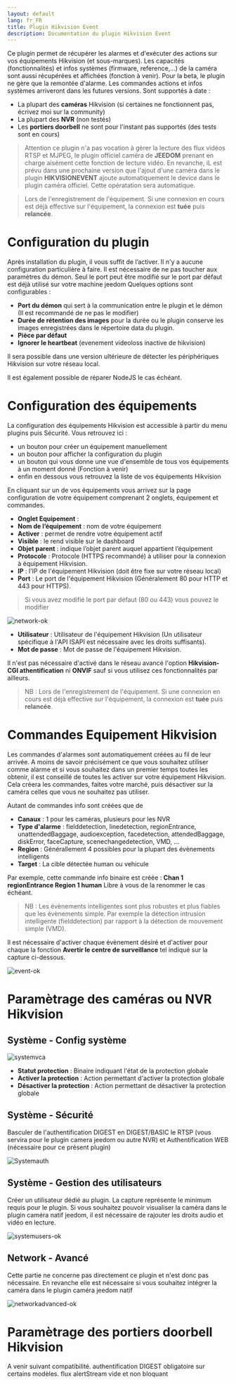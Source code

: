 ```yaml
---
layout: default
lang: fr_FR
title: Plugin Hikvision Event
description: Documentation du plugin Hikvision Event
---
```


Ce plugin permet de récupérer les alarmes et d'exécuter des actions sur vos équipements Hikvision (et sous-marques).
Les capacités (fonctionnalités) et infos systèmes (firmware, reference,...) de la caméra sont aussi récupérées et affichées (fonction à venir).
Pour la beta, le plugin ne gère que la remontée d'alarme. Les commandes actions et infos systèmes arriveront dans les futures versions.
Sont supportés à date :
- La plupart des **caméras** Hikvision (si certaines ne fonctionnent pas, écrivez moi sur la community)
- La plupart des **NVR** (non testés)
- Les **portiers doorbell** ne sont pour l'instant pas supportés (des tests sont en cours)
> Attention ce plugin n'a pas vocation à gèrer la lecture des flux vidéos RTSP et MJPEG, le plugin officiel caméra de **JEEDOM** prenant en charge aisément cette fonction  de lecture vidéo. En revanche, iL est prévu dans une prochaine version que l'ajout d'une caméra dans le plugin **HIKVISIONEVENT** ajoute automatiquement le device dans le plugin caméra officiel. Cette opératation sera automatique.

> Lors de l'enregistrement de l'équipement. Si une connexion en cours est déjà effective sur l'équipement, la connexion est **tuée** puis **relancée**.

Configuration du plugin 
=======================

Après installation du plugin, il vous suffit de l’activer. Il n'y a aucune configuration particulière à faire.
Il est nécessaire de ne pas toucher aux paramètres du démon. Seul le port peut être modifié sur le port par défaut est déjà utilisé sur votre machine jeedom
Quelques options sont configurables :
- **Port du démon** qui sert à la communication entre le plugin et le démon (Il est recommandé de ne pas le modifier)
- **Durée de rétention des images** pour la durée ou le plugin conserve les images enregistrées dans le répertoire data du plugin.
- **Pièce par défaut**
- **Ignorer le heartbeat** (evenement videoloss inactive de hikvision)

Il sera possible dans une version ultérieure de détecter les périphériques Hikvision sur votre réseau local.

Il est également possible de réparer NodeJS le cas échéant.

Configuration des équipements 
=============================

La configuration des équipements Hikvision est accessible à partir du menu
plugins puis Sécurité. Vous retrouvez ici :

-   un bouton pour créer un équipement manuellement
-   un bouton pour afficher la configuration du plugin
-   un bouton qui vous donne une vue d'ensemble de tous vos équipements à un moment donné (Fonction à venir)
-   enfin en dessous vous retrouvez la liste de vos équipements Hikvision

En cliquant sur un de vos équipements vous arrivez sur la page
configuration de votre équipement comprenant 2 onglets, équipement et
commandes.

-   **Onglet Equipement** :
-   **Nom de l’équipement** : nom de votre équipement
-   **Activer** : permet de rendre votre équipement actif
-   **Visible** : le rend visible sur le dashboard
-   **Objet parent** : indique l’objet parent auquel appartient l’équipement
-   **Protocole** : Protocole (HTTPS recommandé) à utiliser pour la connexion à équipement Hikvision.
-   **IP** : l'IP de l'équipement Hikvision (doit être fixe sur votre réseau local)
-   **Port** : Le port de l'équipement Hikvision (Généralement 80 pour HTTP et 443 pour HTTPS).

> Si vous avez modifié le port par défaut (80 ou 443) vous pouvez le modifier

![network-ok](https://user-images.githubusercontent.com/60837526/153629872-6fe42bc2-6bce-4afb-ac7f-840899a85f14.JPG)

-   **Utilisateur** : Utilisateur de l'équipement Hikvision (Un utilisateur spécifique à l'API ISAPI est nécessaire avec les droits suffisants).
-	**Mot de passe** : Mot de passe de l'équipement Hikvision.

Il n'est pas nécessaire d'activé dans le réseau avancé l'option **Hikvision-CGI athentification** ni **ONVIF** sauf si vous utilisez ces fonctionnalités par ailleurs.
> NB : Lors de l'enregistrement de l'équipement. Si une connexion en cours est déjà effective sur l'équipement, la connexion est **tuée** puis **relancée**.

**Commandes Equipement Hikvision**
================================
Les commandes d'alarmes sont automatiquement créées au fil de leur arrivée.
A moins de savoir précisément ce que vous souhaitez utiliser comme alarme et si vous souhaitez dans un premier temps toutes les obtenir, il est conseillé de toutes les activer sur votre équipement Hikvision. Cela créera les commandes, faites votre marché, puis désactiver sur la caméra celles que vous ne souhaitez pas utiliser.

Autant de commandes info sont créées que de 
- **Canaux** : 1 pour les caméras, plusieurs pour les NVR
- **Type d'alarme** : fielddetection, linedetection, regionEntrance, unattendedBaggage, audioexception, facedetection, attendedBaggage, diskError, faceCapture, scenechangedetection, VMD, ...
- **Region** : Générallement 4 possibles pour la plupart des évènements intelligents  
- **Target** : La cible détectée human ou vehicule

Par exemple, cette commande info binaire est créée : **Chan 1 regionEntrance Region 1 human**
Libre à vous de la renommer le cas échéant.

> NB : Les évènements intelligentes sont plus robustes et plus fiables que les évènements simple. Par exemple la détection intrusion intelligente (fielddetection) par rapport à la détection de mouvement simple (VMD).

Il est nécessaire d'activer chaque évènement désiré et d'activer pour chaque la fonction **Avertir le centre de surveillance** tel indiqué sur la capture ci-dessous.

![event-ok](https://user-images.githubusercontent.com/60837526/153620262-998acf82-b909-43b9-a281-8d7889c0554c.jpg)

**Paramètrage des caméras ou NVR Hikvision**
=====================================================

Système - Config système
-----------------------

![systemvca](https://user-images.githubusercontent.com/60837526/153620665-1a235508-fef7-402a-830f-5885f31251da.JPG)

- **Statut protection** : Binaire indiquant l'état de la protection globale
- **Activer la protection** : Action permettant d'activer la protection globale
- **Désactiver la protection** : Action permettant de désactiver la protection globale

Système - Sécurité
-----------------------
Basculer de l'authentification DIGEST en DIGEST/BASIC le RTSP (vous servira pour le plugin camera jeedom ou autre NVR) et Authentification WEB (nécessaire pour ce présent plugin)

![Systemauth](https://user-images.githubusercontent.com/60837526/153620948-7e186621-75ad-48b8-9817-31c77bfc9a57.JPG)

Système - Gestion des utilisateurs
-----------------------
Créer un utilisateur dédié au plugin. La capture représente le minimum requis pour le plugin. Si vous souhaitez pouvoir visualiser la caméra dans le plugin caméra natif jeedom, il est nécessaire de rajouter les droits audio et vidéo en lecture.

![systemusers-ok](https://user-images.githubusercontent.com/60837526/153629554-f0580c4d-8169-4b90-b28d-21d46745b5bf.JPG)

Network - Avancé
-----------------------
Cette partie ne concerne pas directement ce plugin et n'est donc pas nécessaire.
En revanche elle est nécessaire si vous souhaitez intégrer la caméra dans le plugin caméra jeedom natif

![networkadvanced-ok](https://user-images.githubusercontent.com/60837526/153638744-d15962ed-45c4-4f75-8edd-1a1fe2d43c7e.JPG)


**Paramètrage des portiers doorbell Hikvision**
==============================================
A venir suivant compatibilité.
authentification DIGEST obligatoire sur certains modèles.
flux alertStream vide et non bloquant


